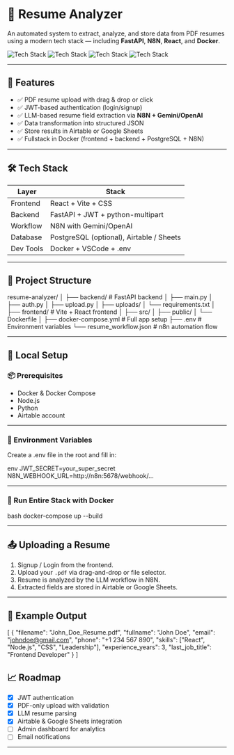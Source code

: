 
# 📄 Resume Analyzer

An automated system to extract, analyze, and store data from PDF resumes using a modern tech stack — including **FastAPI**, **N8N**, **React**, and **Docker**.

![Tech Stack](https://img.shields.io/badge/Backend-FastAPI-green?style=for-the-badge)
![Tech Stack](https://img.shields.io/badge/Frontend-React-blue?style=for-the-badge)
![Tech Stack](https://img.shields.io/badge/Automation-N8N-orange?style=for-the-badge)
![Tech Stack](https://img.shields.io/badge/Containerized-Docker-informational?style=for-the-badge)

---

## 🚀 Features

- ✅ PDF resume upload with drag & drop or click
- ✅ JWT-based authentication (login/signup)
- ✅ LLM-based resume field extraction via **N8N + Gemini/OpenAI**
- ✅ Data transformation into structured JSON
- ✅ Store results in Airtable or Google Sheets
- ✅ Fullstack in Docker (frontend + backend + PostgreSQL + N8N)

---

## 🛠️ Tech Stack

| Layer     | Stack                                    |
| --------- | ---------------------------------------- |
| Frontend  | React + Vite + CSS                       |
| Backend   | FastAPI + JWT + python-multipart         |
| Workflow  | N8N with Gemini/OpenAI                   |
| Database  | PostgreSQL (optional), Airtable / Sheets |
| Dev Tools | Docker + VSCode + .env                   |

---

## 📁 Project Structure

resume-analyzer/
│
├── backend/ # FastAPI backend
│ ├── main.py
│ ├── auth.py
│ ├── upload.py
│ ├── uploads/
│ └── requirements.txt
│
├── frontend/ # Vite + React frontend
│ ├── src/
│ ├── public/
│ └── Dockerfile
│
├── docker-compose.yml # Full app setup
├── .env # Environment variables
└── resume_workflow\.json # n8n automation flow



---

## 🧪 Local Setup

### 📦 Prerequisites

- Docker & Docker Compose
- Node.js 
- Python 
- Airtable account

---

### 🔧 Environment Variables

Create a .env file in the root and fill in:

env
JWT_SECRET=your_super_secret
N8N_WEBHOOK_URL=http://n8n:5678/webhook/...


---

### 🐳 Run Entire Stack with Docker

bash
docker-compose up --build

---

## 📤 Uploading a Resume

1. Signup / Login from the frontend.
2. Upload your `.pdf` via drag-and-drop or file selector.
3. Resume is analyzed by the LLM workflow in N8N.
4. Extracted fields are stored in Airtable or Google Sheets.

---

## 🧠 Example Output
[
  {
    "filename": "John_Doe_Resume.pdf",
    "fullname": "John Doe",
    "email": "johndoe@gmail.com",
    "phone": "+1 234 567 890",
    "skills": ["React", "Node.js", "CSS", "Leadership"],
    "experience_years": 3,
    "last_job_title": "Frontend Developer"
  }
]


## 📈 Roadmap

- [x] JWT authentication
- [x] PDF-only upload with validation
- [x] LLM resume parsing
- [x] Airtable & Google Sheets integration
- [ ] Admin dashboard for analytics
- [ ] Email notifications

---

